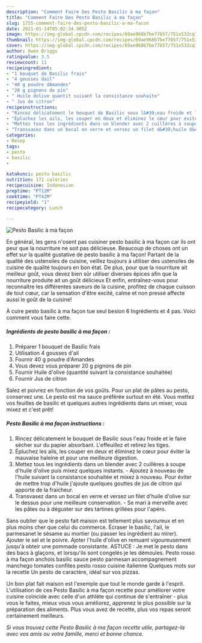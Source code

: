 ```yaml
---
description: "Comment Faire Des Pesto Basilic à ma façon"
title: "Comment Faire Des Pesto Basilic à ma façon"
slug: 1755-comment-faire-des-pesto-basilic-a-ma-facon
date: 2021-01-14T05:02:34.905Z
image: https://img-global.cpcdn.com/recipes/69ae968b7be77657/751x532cq70/pesto-basilic-a-ma-facon-photo-principale-de-la-recette.jpg
thumbnail: https://img-global.cpcdn.com/recipes/69ae968b7be77657/751x532cq70/pesto-basilic-a-ma-facon-photo-principale-de-la-recette.jpg
cover: https://img-global.cpcdn.com/recipes/69ae968b7be77657/751x532cq70/pesto-basilic-a-ma-facon-photo-principale-de-la-recette.jpg
author: Owen Briggs
ratingvalue: 3.5
reviewcount: 11
recipeingredient:
- "1 bouquet de Basilic frais"
- "4 gousses dail"
- "40 g poudre dAmandes"
- "20 g pignons de pin"
- " Huile dolive quantit suivant la consistance souhaite"
- " Jus de citron"
recipeinstructions:
- "Rincez délicatement le bouquet de Basilic sous l&#39;eau froide et le faire sécher sur du papier absorbant. L&#39;effeuillez et retirez les tiges."
- "Épluchez les ails, les couper en deux et éliminez le cœur pour éviter la mauvaise haleine et pour une meilleure digestion."
- "Mettez tous les ingrédients dans un blender avec 2 cuillères à soupe d&#39;huile d&#39;olive puis mixez quelques instants. Ajoutez à nouveau de l&#39;huile suivant la consistance souhaitée et mixez à nouveau. Pour éviter de mettre trop d&#39;huile j&#39;ajoute quelques gouttes de jus de citron qui apporte de la fraicheur."
- "Transvasez dans un bocal en verre et versez un filet d&#39;huile d&#39;olive sur le dessus pour une meilleure conservation. Se mari à merveille avec les pâtes ou à déguster sur des tartines grillées pour l&#39;apéro."
categories:
- Resep
tags:
- pesto
- basilic
- 

katakunci: pesto basilic  
nutrition: 171 calories
recipecuisine: Indonesian
preptime: "PT12M"
cooktime: "PT42M"
recipeyield: "1"
recipecategory: Lunch

---
```



![Pesto Basilic à ma façon](https://img-global.cpcdn.com/recipes/69ae968b7be77657/751x532cq70/pesto-basilic-a-ma-facon-photo-principale-de-la-recette.jpg)

En général, les gens n'osent pas cuisiner pesto basilic à ma façon car ils ont peur que la nourriture ne soit pas délicieuse. Beaucoup de choses ont un effet sur la qualité gustative de pesto basilic à ma façon! Partant de la qualité des ustensiles de cuisine, veillez toujours à utiliser des ustensiles de cuisine de qualité toujours en bon état. De plus, pour que la nourriture ait meilleur goût, vous devez bien sûr utiliser diverses épices afin que la nourriture produite ait un goût délicieux Et enfin, entraînez-vous pour reconnaître les différentes saveurs de la cuisine, profitez de chaque cuisson de tout cœur, car la sensation d'être excité, calme et non pressé affecte aussi le goût de la cuisine!

<!--inarticleads1-->

À cuire pesto basilic à ma façon tue seul besion 6 Ingrédients et 4 pas. Voici comment vous faire cette.

##### Ingrédients de pesto basilic à ma façon :

1. Préparer 1 bouquet de Basilic frais
1. Utilisation 4 gousses d&#39;ail
1. Fournir 40 g poudre d&#39;Amandes
1. Vous devez vous préparer 20 g pignons de pin
1. Fournir  Huile d&#39;olive (quantité suivant la consistance souhaitée)
1. Fournir  Jus de citron


Salez et poivrez en fonction de vos goûts. Pour un plat de pâtes au pesto, conservez une. Le pesto est ma sauce préférée surtout en été. Vous mettez vos feuilles de basilic et quelques autres ingrédients dans un mixer, vous mixez et c&#39;est prêt! 

<!--inarticleads2-->

##### Pesto Basilic à ma façon instructions :

1. Rincez délicatement le bouquet de Basilic sous l&#39;eau froide et le faire sécher sur du papier absorbant. L&#39;effeuillez et retirez les tiges.
1. Épluchez les ails, les couper en deux et éliminez le cœur pour éviter la mauvaise haleine et pour une meilleure digestion.
1. Mettez tous les ingrédients dans un blender avec 2 cuillères à soupe d&#39;huile d&#39;olive puis mixez quelques instants. - Ajoutez à nouveau de l&#39;huile suivant la consistance souhaitée et mixez à nouveau. Pour éviter de mettre trop d&#39;huile j&#39;ajoute quelques gouttes de jus de citron qui apporte de la fraicheur.
1. Transvasez dans un bocal en verre et versez un filet d&#39;huile d&#39;olive sur le dessus pour une meilleure conservation. - Se mari à merveille avec les pâtes ou à déguster sur des tartines grillées pour l&#39;apéro.


Sans oublier que le pesto fait maison est tellement plus savoureux et en plus moins cher que celui du commerce. Écraser le basilic, l&#39;ail, le parmesanet le sésame au mortier (ou passer les ingrédient au mirer). Ajouter le sel et le poivre. Ajoter l&#39;huile d&#39;olive en remuant vigoureusement jusqu&#39;à obteir une pommade consistante. ASTUCE : Je met le pesto dans des bacs à glaçons, et lorsqu&#39;ils sont congelés je les démoules. Pesto rosso à ma façon anchois basilic sauce pesto parmesan accompagnement manchego tomates confites pesto rosso cuisine italienne Quelques mots sur la recette Un pesto de caractère, idéal sur vos pizzas. 

<!--inarticleads1-->

<p>
Un bon plat fait maison est l'exemple que tout le monde garde à l'esprit. L'utilisation de ces Pesto Basilic à ma façon recette pour améliorer votre cuisine coïncide avec celle d'un athlète qui continue de s'entraîner - plus vous le faites, mieux vous vous améliorez, apprenez le plus possible sur la préparation des aliments. Plus vous avez de recette, plus vos repas seront certainement meilleurs.
</p>

<p>
<i>Si vous trouvez cette Pesto Basilic à ma façon recette utile, partagez-la avec vos amis ou votre famille, merci et bonne chance.</i>
</p>

